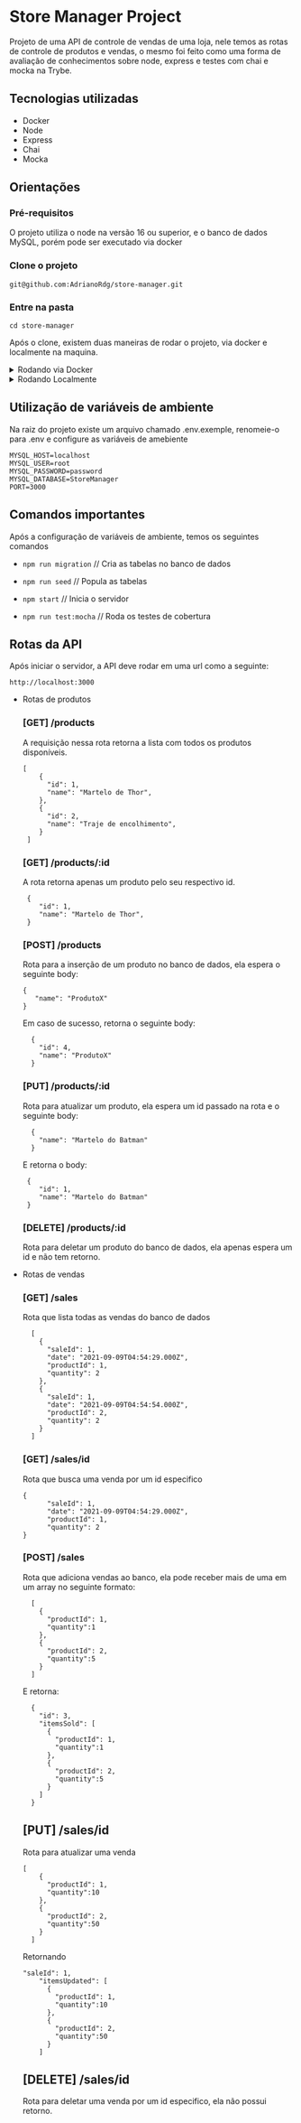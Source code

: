 # Store Manager Project

Projeto de uma API de controle de vendas de uma loja, nele temos as rotas de controle de produtos e vendas, o mesmo foi feito como uma forma de avaliação de conhecimentos sobre node, express e testes com chai e mocka na Trybe.  

## Tecnologias utilizadas

- Docker
- Node
- Express
- Chai
- Mocka

## Orientações

### Pré-requisitos

O projeto utiliza o node na versão 16 ou superior, e o banco de dados MySQL, porém pode ser executado via docker 


### Clone o projeto

    git@github.com:AdrianoRdg/store-manager.git
    
### Entre na pasta 
    cd store-manager


Após o clone, existem duas maneiras de rodar o projeto, via docker e localmente na maquina.

<details close>
    <summary>Rodando via Docker</summary>
    <br>
    
1. Suba o container

    `docker-compose up -d`

2. Abra o terminal do container

    `docker exec -it store_manager bash`

3. Instale as dependências

    `npm install`  
</details>

<details close>
    <summary>Rodando Localmente</summary>
    <br>
    
1. Instale as dependências

    `npm install`
  
</details>
    

## Utilização de variáveis de ambiente
Na raiz do projeto existe um arquivo chamado .env.exemple, renomeie-o para .env e configure as variáveis de amebiente
 
   
    MYSQL_HOST=localhost
    MYSQL_USER=root
    MYSQL_PASSWORD=password
    MYSQL_DATABASE=StoreManager
    PORT=3000

## Comandos importantes

Após a configuração de variáveis de ambiente, temos os seguintes comandos

- `npm run migration`    // Cria as tabelas no banco de dados  
     
- `npm run seed`    // Popula as tabelas  

- `npm start`    // Inicia o servidor  
    
- `npm run test:mocha`   // Roda os testes de cobertura 

## Rotas da API

Após iniciar o servidor, a API deve rodar em uma url como a seguinte: 


    http://localhost:3000



- Rotas de produtos
    
    ### [GET] /products
    
    A requisição nessa rota retorna a lista com todos os produtos disponíveis.
    
    ```
    [
        {
          "id": 1,
          "name": "Martelo de Thor",
        },
        {
          "id": 2,
          "name": "Traje de encolhimento",
        }
     ]
    ```
    
    ### [GET] /products/:id
    
    A rota retorna apenas um produto pelo seu respectivo id.
    
    ```
     {
        "id": 1,
        "name": "Martelo de Thor",
     }
    ```
    
    ### [POST] /products
    
    Rota para a inserção de um produto no banco de dados, ela espera o seguinte body:
    
    ```
    {
       "name": "ProdutoX"
    }
    ```
    
    Em caso de sucesso, retorna o seguinte body:
    
    ```
      {
        "id": 4,
        "name": "ProdutoX"
      }
    ```
    
    ### [PUT] /products/:id
    
    Rota para atualizar um produto, ela espera um id passado na rota e o seguinte body:
    
    ```
      {
        "name": "Martelo do Batman"
      }
    ```
    
    E retorna o body:
    
    ```
     {
        "id": 1,
        "name": "Martelo do Batman"
     }
    ```
    
    ### [DELETE] /products/:id
    
    Rota para deletar um produto do banco de dados, ela apenas espera um id e não tem retorno.
    
- Rotas de vendas
    
    ### [GET]  /sales
    
    Rota que lista todas as vendas do banco de dados
    
    ```
      [
        {
          "saleId": 1,
          "date": "2021-09-09T04:54:29.000Z",
          "productId": 1,
          "quantity": 2
        },
        {
          "saleId": 1,
          "date": "2021-09-09T04:54:54.000Z",
          "productId": 2,
          "quantity": 2
        }
      ]
    ```
    
    ### [GET]  /sales/id
    
    Rota que busca uma venda por um id especifico
    
    ```
    {
          "saleId": 1,
          "date": "2021-09-09T04:54:29.000Z",
          "productId": 1,
          "quantity": 2
    }
    ```
    
    ### [POST] /sales
    
    Rota que adiciona vendas ao banco, ela pode receber mais de uma em um array no seguinte formato:
    
    ```
      [
        {
          "productId": 1,
          "quantity":1
        },
        {
          "productId": 2,
          "quantity":5
        }
      ]
    ```
    
    E retorna:
    
    ```
      {
        "id": 3,
        "itemsSold": [
          {
            "productId": 1,
            "quantity":1
          },
          {
            "productId": 2,
            "quantity":5
          }
        ]
      }
    ```
    
    ## [PUT] /sales/id
    
    Rota para atualizar uma venda
    
    ```
    [
        {
          "productId": 1,
          "quantity":10
        },
        {
          "productId": 2,
          "quantity":50
        }
      ]
    ```
    
    Retornando
    
    ```
    "saleId": 1,
        "itemsUpdated": [
          {
            "productId": 1,
            "quantity":10
          },
          {
            "productId": 2,
            "quantity":50
          }
        ]
    ```
    
    ## [DELETE] /sales/id
    
    Rota para deletar uma venda por um id especifico, ela não possui retorno.
